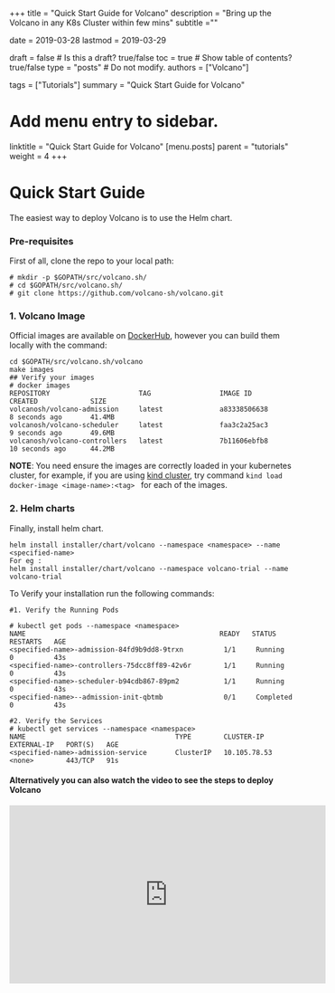 +++
title =  "Quick Start Guide for Volcano"
description = "Bring up the Volcano in any K8s Cluster within few mins"
subtitle =""

date = 2019-03-28
lastmod = 2019-03-29

draft = false  # Is this a draft? true/false
toc = true  # Show table of contents? true/false
type = "posts"  # Do not modify.
authors = ["Volcano"]

tags = ["Tutorials"]
summary = "Quick Start Guide for Volcano"

# Add menu entry to sidebar.
linktitle = "Quick Start Guide for Volcano"
[menu.posts]
  parent = "tutorials"
  weight = 4
+++
# Quick Start Guide
The easiest way to deploy Volcano is to use the Helm chart.
### Pre-requisites
First of all, clone the repo to your local path:
```
# mkdir -p $GOPATH/src/volcano.sh/
# cd $GOPATH/src/volcano.sh/
# git clone https://github.com/volcano-sh/volcano.git
```
### 1. Volcano Image
Official images are available on [DockerHub](https://hub.docker.com/u/volcanosh), however you can
build them locally with the command:
```
cd $GOPATH/src/volcano.sh/volcano
make images
## Verify your images
# docker images
REPOSITORY                      TAG                 IMAGE ID            CREATED             SIZE
volcanosh/volcano-admission     latest              a83338506638        8 seconds ago       41.4MB
volcanosh/volcano-scheduler     latest              faa3c2a25ac3        9 seconds ago       49.6MB
volcanosh/volcano-controllers   latest              7b11606ebfb8        10 seconds ago      44.2MB
```
**NOTE**: You need ensure the images are correctly loaded in your kubernetes cluster, for
example, if you are using [kind cluster](https://github.com/kubernetes-sigs/kind),
try command ```kind load docker-image <image-name>:<tag> ``` for each of the images.
### 2. Helm charts

Finally, install helm chart.
```
helm install installer/chart/volcano --namespace <namespace> --name <specified-name>
For eg :
helm install installer/chart/volcano --namespace volcano-trial --name volcano-trial
```

To Verify your installation run the following commands:
```
#1. Verify the Running Pods

# kubectl get pods --namespace <namespace>
NAME                                                READY   STATUS    RESTARTS   AGE
<specified-name>-admission-84fd9b9dd8-9trxn          1/1     Running   0          43s
<specified-name>-controllers-75dcc8ff89-42v6r        1/1     Running   0          43s
<specified-name>-scheduler-b94cdb867-89pm2           1/1     Running   0          43s
<specified-name>--admission-init-qbtmb               0/1     Completed 0          43s

#2. Verify the Services
# kubectl get services --namespace <namespace>
NAME                                     TYPE        CLUSTER-IP     EXTERNAL-IP   PORT(S)   AGE
<specified-name>-admission-service       ClusterIP   10.105.78.53   <none>        443/TCP   91s
```
#### Alternatively you can also watch the video to see the steps to deploy Volcano

<iframe width="560" height="315" src="https://www.youtube.com/embed/hsXXmWSUtyo" frameborder="0" allow="accelerometer; autoplay; encrypted-media; gyroscope; picture-in-picture" allowfullscreen></iframe>
